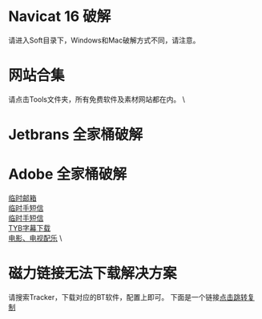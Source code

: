 # Navicat 16 破解
请进入Soft目录下，Windows和Mac破解方式不同，请注意。

# 网站合集
请点击Tools文件夹，所有免费软件及素材网站都在内。 \
# Jetbrans 全家桶破解
# Adobe 全家桶破解

[临时邮箱](https://temp-mail.org/) \
[临时手短信](https://www.storytrain.info/) \
[临时手短信](https://yunduanxin.net/) \
[TYB字幕下载](https://addyoutube.com/) \
[电影、电视配乐](https://www.tunefind.com/) \

# 磁力链接无法下载解决方案
请搜索Tracker，下载对应的BT软件，配置上即可。
下面是一个链接[点击跳转复制](./Soft/BT-Tracker.md)
